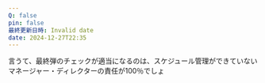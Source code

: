 ```yaml
---
Q: false
pin: false
最終更新日時: Invalid date
date: 2024-12-27T22:35
---
```

言うて、最終弾のチェックが適当になるのは、スケジュール管理ができていないマネージャー・ディレクターの責任が100％でしょ